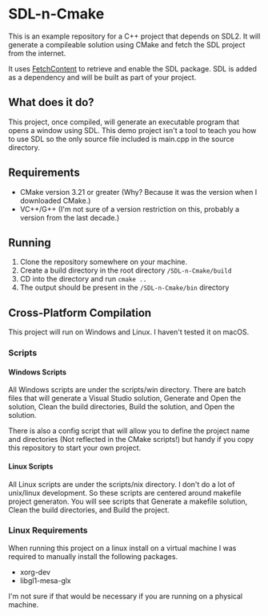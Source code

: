 # SDL-n-Cmake

This is an example repository for a C++ project that depends on SDL2. It will generate a compileable solution using CMake and fetch the SDL project from the internet.

It uses [FetchContent](https://cmake.org/cmake/help/latest/module/FetchContent.html) to retrieve and enable the SDL package. SDL is added as a dependency and will be built as part of your project.

## What does it do?

This project, once compiled, will generate an executable program that opens a window using SDL. This demo project isn't a tool to teach you how to use SDL so the only source file included is main.cpp in the source directory.

## Requirements

- CMake version 3.21 or greater (Why? Because it was the version when I downloaded CMake.)
- VC++/G++ (I'm not sure of a version restriction on this, probably a version from the last decade.)

## Running

1. Clone the repository somewhere on your machine.
1. Create a build directory in the root directory `/SDL-n-Cmake/build`
1. CD into the directory and run `cmake ..`
1. The output should be present in the `/SDL-n-Cmake/bin` directory

## Cross-Platform Compilation

This project will run on Windows and Linux. I haven't tested it on macOS.

### Scripts

#### Windows Scripts

All Windows scripts are under the scripts/win directory. There are batch files that will generate a Visual Studio solution, Generate and Open the solution, Clean the build directories, Build the solution, and Open the solution. 

There is also a config script that will allow you to define the project name and directories (Not reflected in the CMake scripts!) but handy if you copy this repository to start your own project.

#### Linux Scripts

All Linux scripts are under the scripts/nix directory. I don't do a lot of unix/linux development. So these scripts are centered around makefile project generaton. You will see scripts that Generate a makefile solution, Clean the build directories, and Build the project.

### Linux Requirements

When running this project on a linux install on a virtual machine I was required to manually install the following packages.
- xorg-dev
- libgl1-mesa-glx

I'm not sure if that would be necessary if you are running on a physical machine.

